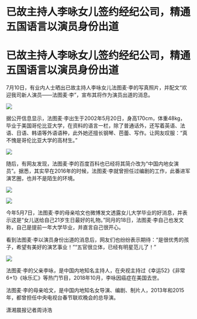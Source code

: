 # 已故主持人李咏女儿签约经纪公司，精通五国语言以演员身份出道

# 已故主持人李咏女儿签约经纪公司，精通五国语言以演员身份出道

7月10日，有业内人士晒出已故主持人李咏女儿法图麦·李的写真照片，并配文“欢迎我司新人演员——法图麦·李”，宣布其将作为演员出道的消息。

![](https://inews.gtimg.com/om_bt/ORtQq173G1YKIIuvYm3yRya5f2aFHkAQKgtIJAZp2S96gAA/1000)

据公开信息显示，法图麦·李出生于2002年5月20日，身高170cm，体重48kg，毕业于美国哥伦比亚大学，在资料的语言一栏，除了普通话外，还写着英语、法语、日语、韩语等外语语种，此外她还擅长钢琴、芭蕾、写作。让网友叹服：“真不愧是哥伦比亚大学的高材生。”

![](https://inews.gtimg.com/om_bt/OGyhJOZkuZbJXwYB7r3arGbm1smgVSnnSABKEAzH1zhJQAA/1000)

随后，有网友发现，法图麦·李的百度百科也已经将其简介改为“中国内地女演员”。据悉，其实早在2016年的时候，法图麦·李就曾担任过编剧的工作，此番进军演艺圈，也并不是陌生的环境。

![](https://inews.gtimg.com/om_bt/OMShTUUXELA53XezsqtMuYgEKfkWkJ63XFq3sL3BtKSMYAA/1000)

![](https://inews.gtimg.com/om_bt/O2l6vq1MsVsTFg982OsPIxeDrHTUBHLyhAyBASovYcdmAAA/1000)

今年5月7日，法图麦·李的母亲哈文也微博发文透露女儿大学毕业的好消息，并表示这是“女儿送给自己21岁生日最好的礼物。”同月的18日，法图麦·李自己也发文称，自己是提前一年大学毕业，并直言自己很开心。

看到法图麦·李以演员身份出道的消息后，网友们也纷纷表示期待：“是很优秀的孩子，希望有美好的演艺事业！”“五官很立体，已经有明星范儿了！”

![](https://inews.gtimg.com/om_bt/OZ5WH3AK4TLCyKGXYri8XYbfEBkGjtl7wvud_mFOrGLHAAA/1000)

法图麦·李的父亲李咏，是中国内地知名主持人，在央视主持过《幸运52》《非常6+1》《咏乐汇》等热门节目，2018年10月，李咏因癌症在美国去世。

法图麦·李的母亲哈文，是中国内地知名女导演、编剧、制片人，2013年和2015年，都曾担任中央电视台春节联欢晚会的总导演。

潇湘晨报记者周诗浩

